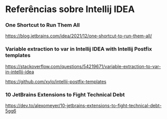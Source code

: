 # Referências sobre Intellij IDEA

### One Shortcut to Run Them All

https://blog.jetbrains.com/idea/2021/12/one-shortcut-to-run-them-all/

### Variable extraction to var in Intellij IDEA with Intellij Postfix templates

https://stackoverflow.com/questions/54219671/variable-extraction-to-var-in-intellij-idea

https://github.com/xylo/intellij-postfix-templates

### 10 JetBrains Extensions to Fight Technical Debt

https://dev.to/alexomeyer/10-jetbrains-extensions-to-fight-technical-debt-5gg6
